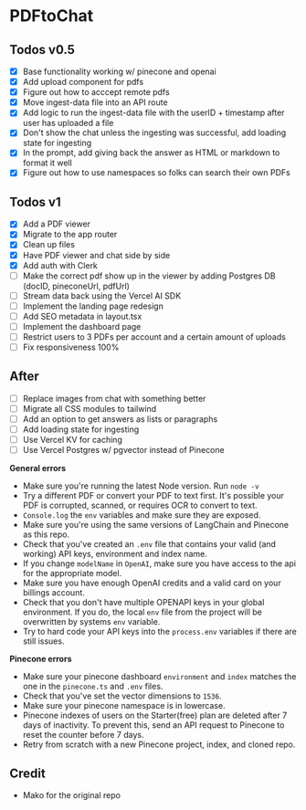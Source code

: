 # PDFtoChat

## Todos v0.5

- [x] Base functionality working w/ pinecone and openai
- [x] Add upload component for pdfs
- [x] Figure out how to acccept remote pdfs
- [x] Move ingest-data file into an API route
- [x] Add logic to run the ingest-data file with the userID + timestamp after user has uploaded a file
- [x] Don't show the chat unless the ingesting was successful, add loading state for ingesting
- [x] In the prompt, add giving back the answer as HTML or markdown to format it well
- [x] Figure out how to use namespaces so folks can search their own PDFs

## Todos v1

- [x] Add a PDF viewer
- [x] Migrate to the app router
- [x] Clean up files
- [x] Have PDF viewer and chat side by side
- [x] Add auth with Clerk
- [ ] Make the correct pdf show up in the viewer by adding Postgres DB (docID, pineconeUrl, pdfUrl)
- [ ] Stream data back using the Vercel AI SDK
- [ ] Implement the landing page redesign
- [ ] Add SEO metadata in layout.tsx
- [ ] Implement the dashboard page
- [ ] Restrict users to 3 PDFs per account and a certain amount of uploads
- [ ] Fix responsiveness 100%

## After

- [ ] Replace images from chat with something better
- [ ] Migrate all CSS modules to tailwind
- [ ] Add an option to get answers as lists or paragraphs
- [ ] Add loading state for ingesting
- [ ] Use Vercel KV for caching
- [ ] Use Vercel Postgres w/ pgvector instead of Pinecone

**General errors**

- Make sure you're running the latest Node version. Run `node -v`
- Try a different PDF or convert your PDF to text first. It's possible your PDF is corrupted, scanned, or requires OCR to convert to text.
- `Console.log` the `env` variables and make sure they are exposed.
- Make sure you're using the same versions of LangChain and Pinecone as this repo.
- Check that you've created an `.env` file that contains your valid (and working) API keys, environment and index name.
- If you change `modelName` in `OpenAI`, make sure you have access to the api for the appropriate model.
- Make sure you have enough OpenAI credits and a valid card on your billings account.
- Check that you don't have multiple OPENAPI keys in your global environment. If you do, the local `env` file from the project will be overwritten by systems `env` variable.
- Try to hard code your API keys into the `process.env` variables if there are still issues.

**Pinecone errors**

- Make sure your pinecone dashboard `environment` and `index` matches the one in the `pinecone.ts` and `.env` files.
- Check that you've set the vector dimensions to `1536`.
- Make sure your pinecone namespace is in lowercase.
- Pinecone indexes of users on the Starter(free) plan are deleted after 7 days of inactivity. To prevent this, send an API request to Pinecone to reset the counter before 7 days.
- Retry from scratch with a new Pinecone project, index, and cloned repo.

## Credit

- Mako for the original repo
